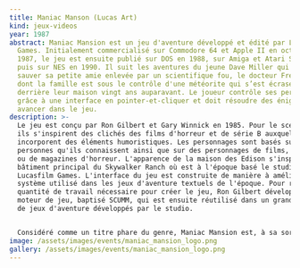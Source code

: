 ```yaml
---
title: Maniac Manson (Lucas Art)
kind: jeux-videos
year: 1987
abstract: Maniac Mansion est un jeu d'aventure développé et édité par Lucasfilm
  Games. Initialement commercialisé sur Commodore 64 et Apple II en octobre
  1987, le jeu est ensuite publié sur DOS en 1988, sur Amiga et Atari ST en 1989
  puis sur NES en 1990. Il suit les aventures du jeune Dave Miller qui tente de
  sauver sa petite amie enlevée par un scientifique fou, le docteur Fred Edison,
  dont la famille est sous le contrôle d'une météorite qui s’est écrasée
  derrière leur maison vingt ans auparavant. Le joueur contrôle ses personnages
  grâce à une interface en pointer-et-cliquer et doit résoudre des énigmes pour
  avancer dans le jeu.
description: >-
  Le jeu est conçu par Ron Gilbert et Gary Winnick en 1985. Pour le scénario,
  ils s'inspirent des clichés des films d'horreur et de série B auxquels ils
  incorporent des éléments humoristiques. Les personnages sont basés sur des
  personnes qu'ils connaissent ainsi que sur des personnages de films, de comics
  ou de magazines d'horreur. L'apparence de la maison des Edison s'inspire du
  bâtiment principal du Skywalker Ranch où est à l'époque basé le studio de
  Lucasfilm Games. L'interface du jeu est construite de manière à améliorer le
  système utilisé dans les jeux d'aventure textuels de l'époque. Pour réduire la
  quantité de travail nécessaire pour créer le jeu, Ron Gilbert développe un
  moteur de jeu, baptisé SCUMM, qui est ensuite réutilisé dans un grand nombre
  de jeux d'aventure développés par le studio.


  Considéré comme un titre phare du genre, Maniac Mansion est, à sa sortie, acclamé par la presse spécialisée. De nombreuses critiques saluent ainsi ses graphismes, ses scènes cinématiques, ses animations et son humour. Son interface en pointer-et-cliquer est considérée comme une révolution pour le genre et influence un grand nombre de jeux d'aventure. En 1990, le jeu donne également naissance à une série télévisée, écrite par Eugene Levy et mettant en scène Joe Flaherty, qui dure trois saisons et 66 épisodes. Une suite intitulée Day of the Tentacle est publiée par Lucasfilm Games en 1993. À sa sortie, elle est acclamée par les critiques et reste considérée comme un des meilleurs jeux du genre.
image: /assets/images/events/maniac_mansion_logo.png
gallery: /assets/images/events/maniac_mansion_logo.png
---
```

